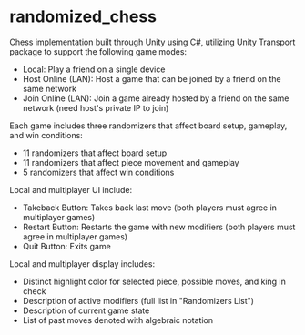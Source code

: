 # randomized_chess
Chess implementation built through Unity using C#, utilizing Unity Transport package to support the following game modes:
- Local: Play a friend on a single device
- Host Online (LAN): Host a game that can be joined by a friend on the same network
- Join Online (LAN): Join a game already hosted by a friend on the same network (need host's private IP to join)

Each game includes three randomizers that affect board setup, gameplay, and win conditions:
- 11 randomizers that affect board setup
- 11 randomizers that affect piece movement and gameplay
- 5 randomizers that affect win conditions

Local and multiplayer UI include:
- Takeback Button: Takes back last move (both players must agree in multiplayer games)
- Restart Button: Restarts the game with new modifiers (both players must agree in multiplayer games)
- Quit Button: Exits game

Local and multiplayer display includes:
- Distinct highlight color for selected piece, possible moves, and king in check
- Description of active modifiers (full list in "Randomizers List")
- Description of current game state
- List of past moves denoted with algebraic notation


